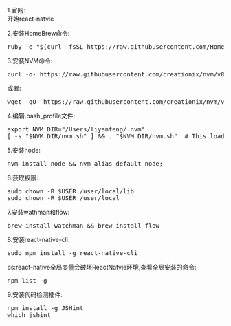 <style>
a{text-decoration: none;}
a:link{text-decoration: none;}
a:visited{text-decoration: none;}
a:hover{text-decoration: none;}
a:active{text-decoration: none;}
</style>

1.官网:<br/>
<a href="http://facebook.github.io/react-native/docs/getting-started.html#content">开始react-natvie</a>

2.安装HomeBrew命令:<br/>
<pre>
ruby -e "$(curl -fsSL https://raw.githubusercontent.com/Homebrew/install/master/install)"
</pre>

3.安装NVM命令:<br/>
<pre>
curl -o- https://raw.githubusercontent.com/creationix/nvm/v0.29.0/install.sh | bash
</pre>
或者:<br/>
<pre>
wget -qO- https://raw.githubusercontent.com/creationix/nvm/v0.29.0/install.sh | bash
</pre>

4.编辑.bash\_profile文件:<br/>
<pre>
export NVM_DIR="/Users/liyanfeng/.nvm"
[ -s "$NVM_DIR/nvm.sh" ] && . "$NVM_DIR/nvm.sh"  # This loads nvm
</pre>
5.安装node:<br/>
<pre>
nvm install node && nvm alias default node;
</pre>

6.获取权限:<br/>
<pre>
sudo chown -R $USER /user/local/lib
sudo chown -R $USER /user/local
</pre>

7.安装wathman和flow:<br/>
<pre>
brew install watchman && brew install flow
</pre>
8.安装react-native-cli:<br/>
<pre>
sudo npm install -g react-native-cli
</pre>
ps:react-native全局变量会破坏ReactNatvie环境,查看全局安装的命令:
<pre>
npm list -g
</pre>
9.安装代码检测插件:<br/>
<pre>
npm install -g JSHint
which jshint
</pre>